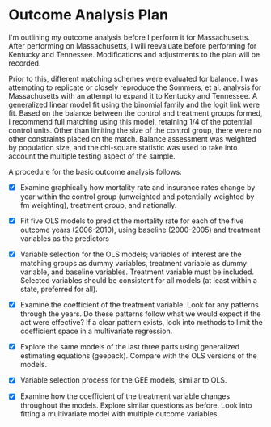 # Outcome Analysis Plan

I'm outlining my outcome analysis before I perform it for Massachusetts.  After performing on Massachusetts, I will reevaluate before performing for Kentucky and Tennessee.  Modifications and adjustments to the plan will be recorded.

Prior to this, different matching schemes were evaluated for balance.  I was attempting to replicate or closely reproduce the Sommers, et al. analysis for Massachusetts with an attempt to expand it to Kentucky and Tennessee.  A generalized linear model fit using the binomial family and the logit link were fit.  Based on the balance between the control and treatment groups formed, I recommend full matching using this model, retaining 1/4 of the potential control units.  Other than limiting the size of the control group, there were no other constraints placed on the match.  Balance assessment was weighted by population size, and the chi-square statistic was used to take into account the multiple testing aspect of the sample.

A procedure for the basic outcome analysis follows:

- [x]	Examine graphically how mortality rate and insurance rates change by year within the control group (unweighted and potentially weighted by fm weighting), treatment group, and nationally.

- [x]	Fit five OLS models to predict the mortality rate for each of the five outcome years (2006-2010), using baseline (2000-2005) and treatment variables as the predictors

- [x]	Variable selection for the OLS models; variables of interest are the matching groups as dummy variables, treatment variable as dummy variable, and baseline variables.  Treatment variable must be included.  Selected variables should be consistent for all models (at least within a state, preferred for all).

- [x]	Examine the coefficient of the treatment variable.  Look for any patterns through the years.  Do these patterns follow what we would expect if the act were effective?  If a clear pattern exists, look into methods to limit the coefficient space in a multivariate regression.  

- [x]	Explore the same models of the last three parts using generalized estimating equations (geepack).  Compare with the OLS versions of the  models.

- [x]	Variable selection process for the GEE models, similar to OLS.

- [x]	Examine how the coefficient of the treatment variable changes throughout the models.  Explore similar questions as before.  Look into fitting a multivariate model with multiple outcome variables.





